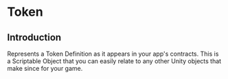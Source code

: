 # Token

## Introduction

Represents a Token Definition as it appears in your app's contracts. This is a Scriptable Object that you can easily relate to any other Unity objects that make since for your game.
